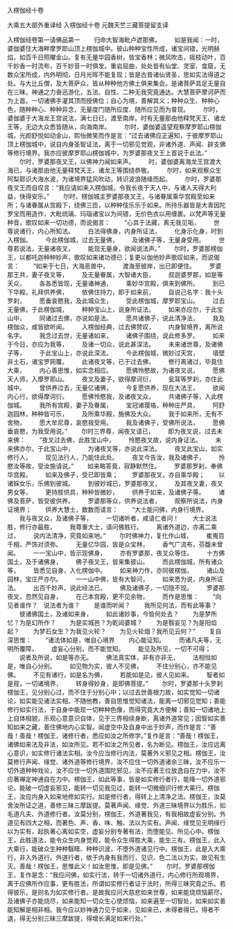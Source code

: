 <!-- { "loadSidebar": true } -->
入楞伽经十卷


大乘五大部外重译经
入楞伽经十卷
元魏天竺三藏菩提留支译


入楞伽经卷第一请佛品第一
　　归命大智海毗卢遮那佛。
　　如是我闻：一时，婆伽婆住大海畔摩罗耶山顶上楞伽城中。彼山种种宝性所成，诸宝间错，光明赫焰，如百千日照曜金山。复有无量华园香树，皆宝香林；微风吹击，摇枝动叶，百千妙香一时流布，百千妙音一时俱发。重岩屈曲，处处皆有仙堂、灵室、龛窟，无数众宝所成，内外明彻，日月光晖不能复现；皆是古昔诸仙贤圣，思如实法得道之处。与大比丘僧，及大菩萨众，皆从种种他方佛土俱来集会。是诸菩萨具足无量自在三昧，神通之力奋迅游化，五法、自性、二种无我究竟通达。大慧菩萨摩诃萨而为上首。一切诸佛手灌其顶而授佛位；自心为境，善解其义；种种众生、种种心色，随种种心、种种异念，无量度门随所应度、随所应见而为普现。
　　尔时，婆伽婆于大海龙王宫说法，满七日已，渡至南岸。时有无量那由他释梵天王、诸龙王等，无边大众悉皆随从，向海南岸。
　　尔时，婆伽婆遥望观察摩罗耶山楞伽城，光颜舒悦如动金山，熙怡微笑而作是言：“过去诸佛应正遍知，于彼摩罗耶山顶上楞伽城中，说自内身圣智证法，离于一切邪见觉观，非诸外道、声闻、辟支佛等修行境界。我亦应彼摩罗耶山楞伽城中，为罗婆那夜叉王上首说于此法。”
　　尔时，罗婆那夜叉王，以佛神力闻如来声。
　　时，婆伽婆离海龙王宫渡大海已，与诸那由他无量释梵天王、诸龙王等围绕恭敬。
　　尔时，如来观察众生阿梨耶识大海水波，为诸境界猛风吹动，转识波浪随缘而起。
　　尔时，罗婆那夜叉王而自叹言：“我应请如来入楞伽城，令我长夜于天人中，与诸人天得大利益，快得安乐。”
　　尔时，楞伽城主罗婆那夜叉王，与诸眷属乘华宫殿至如来所；与诸眷属从宫殿下，绕佛三匝，以种种伎乐乐于如来。所持乐器皆是大青因陀罗宝而用造作，大毗琉璃、玛瑙诸宝以为间错，无价色衣以用缠裹。以梵声等无量种音，歌叹如来一切功德，而说偈言：
　　“心具于法藏，离无我见垢，
　　世尊说诸行，内心所知法。
　　白法得佛身，内身所证法，
　　化身示化身，时到入楞伽。
　　今此楞伽城，过去无量佛，
　　及诸佛子等，无量身受用。
　　世尊若说法，无量诸夜叉，
　　能现无量身，欲闻说法声。”
　　尔时，罗婆那楞伽王，以都吒迦种种妙声，歌叹如来诸功德已；复更以伽他妙声歌叹如来，而说偈言：
　　“如来于七日，大海恶兽中，
　　渡海至彼岸，出已即便住。
　　罗婆那王共，妻子夜叉等，
　　及无量眷属，大智诸大臣，
　　叔迦婆罗那，如是等天众，
　　各各悉皆现，无量诸神通，
　　乘妙华宫殿，俱来到佛所。
　　到已下华殿，礼拜供养佛，
　　依佛住持力，即于如来前，
　　自说己名字：我十头罗刹，
　　愿垂哀愍我，及此城众生，
　　受此楞伽城，摩罗耶宝山。
　　过去无量佛，于此楞伽城，
　　种种宝山上，说身所证法。
　　如来亦应尔，于此宝山中，
　　同诸过去佛，亦说如是法。
　　愿共诸佛子，说此清净法，
　　我及楞伽众，咸皆欲听闻。
　　入楞伽经典，过去佛赞叹，
　　内身智境界，离所说名字。
　　我念过去世，无量诸如来，
　　诸佛子围绕，说此修多罗。
　　如来于今日，亦应为我等，
　　及诸一切众，说此甚深法。
　　未来诸世尊，及诸佛子等，
　　于此宝山上，亦说此深法。
　　今此楞伽城，微妙过天宫，
　　墙壁非土石，诸宝罗网覆。
　　此诸夜叉等，已于过去佛，
　　修行离诸过，毕竟住大乘，
　　内心善思惟，如实念相应。
　　愿佛怜愍故，为诸夜叉说，
　　愿佛天人师，入摩罗耶山。
　　夜叉及妻子，欲得摩诃衍，
　　瓮耳等罗刹，亦住此城中。
　　曾供养过去，无量亿诸佛，
　　今复愿供养，现在大法王，
　　欲闻内心行，欲得摩诃衍。
　　愿佛怜愍我，及诸夜叉众，
　　共诸佛子等，入此楞伽城。
　　我所有宫殿，妻子及眷属，
　　宝冠诸璎珞，种种庄严具，
　　阿舒迦园林，种种皆可乐，
　　及所乘华殿，施佛及大众。
　　我于如来所，无有不舍物，
　　愿大牟尼尊，哀愍我受用。
　　我及诸佛子，受佛所说法，
　　愿佛垂哀愍，为我受用说。”
　　尔时三界尊，闻夜叉请已，
　　即为夜叉说，过去未来佛：
　　“夜叉过去佛，此胜宝山中，
　　怜愍夜叉故，说内身证法。
　　未来佛亦尔，于此宝山中，
　　为诸夜叉等，亦说此深法。
　　夜叉此宝山，如实修行人，
　　现见法行人，乃能住此处。
　　夜叉今告汝，我及诸佛子，
　　怜愍汝等故，受汝施请说。”
　　如来略答竟，寂静默然住。
　　罗婆那罗刹，奉佛华宫殿。
　　如来及佛子，受已即皆乘；
　　罗婆那夜叉，亦自乘华殿；
　　以诸婇女乐，乐佛到彼城。
　　到彼妙城已，罗婆那夜叉，
　　及其夜叉妻，夜叉男女等，
　　更持胜供具，种种皆微妙，
　　供养于如来，及诸佛子等。
　　诸佛及菩萨，皆受彼供养。
　　罗婆那等众，供养说法者，
　　观察所说法，内身证境界；
　　供养大慧士，数数而请言：
　　“大士能问佛，内身行境界。
　　我与夜叉众，及诸佛子等，
　　一切诸听者，咸请仁者问！
　　大士说法胜，修行亦最胜，
　　我尊重大士，请问佛胜行。
　　离诸外道边，亦离二乘过，
　　说内法清净，究竟如来地。”
　　尔时佛神力，复化作山城，
　　崔嵬百千相，严饰对须弥。
　　无量亿华园，皆是众宝林，
　　香气广流布，芬馥未曾闻。
　　一一宝山中，皆示现佛身，
　　亦有罗婆那，夜叉众等住。
　　十方佛国土，及于诸佛身，
　　佛子夜叉王，皆来集彼山。
　　而此楞伽城，所有诸众等，
　　皆悉见自身，入化楞伽中。
　　如来神力作，亦同彼楞伽，
　　诸山及园林，宝庄严亦尔。
　　一一山中佛，皆有大智问，
　　如来悉为说，内身所证法。
　　出百千妙声，说此经法已，
　　佛及诸佛子，一切隐不现。
　　罗婆那夜叉，忽然见自身，
　　在己本宫殿，更不见余物，
　　而作是思惟：
　　“向见者谁作？　说法者为谁？
　　是谁而听闻？
　　我所见何法，而有此等事？
　　彼诸佛国土，及诸如来身，
　　如此诸妙事，今皆何处去？
　　为是梦所忆？为是幻所作？
　　为是实城邑？为乾闼婆城？
　　为是翳妄见？为是阳焰起？
　　为梦石女生？为我见火轮？
　　为见火轮烟？我所见云何？”
　　复自深思惟：
　　“诸法体如是，唯自心境界
　　内心能证知。
　　而诸凡夫等，无明所覆障，
　　虚妄心分别，而不能觉知。
　　能见及所见，一切不可得；
　　说者及所说，如是等亦无。
　　佛法真实体，非有亦非无，
　　法相恒如是，唯自心分别。
　　如见物为实，彼人不见佛，
　　不住分别心，亦不能见佛。
　　不见有诸行，如是名为佛，
　　若能如是见，彼人见如来。
　　智者如是观，一切诸境界，
　　转身得妙身，是即佛菩提。”
　　尔时，罗婆那十头罗刹楞伽王，见分别心过，而不住于分别心中；以过去世善根力故，如实觉知一切诸论，如实能见诸法实相。不随他教，善自思惟觉知诸法，能离一切邪见觉知；善能修行如实行法，于自身中能现一切种种色像，而得究竟大方便解；善知一切诸地上上自体相貌，乐观心意意识自体，见于三界相续身断，离诸外道常见；因智如实善知如来之藏，善住佛地内心实智。闻虚空中及自身中出于妙声，而作是言：“善哉！善哉！楞伽王，诸修行者，悉应如汝之所修学。”复作是言：“善哉！楞伽王，诸佛如来法及非法，如汝所见。若不如汝之所见者，名为断见。楞伽王，汝应远离心意识，如实修行诸法实相。汝今应当修行内法，莫著外义邪见之相。楞伽王，汝莫修行声闻、缘觉、诸外道等修行境界，汝不应住一切外道诸余三昧，汝不应乐一切外道种种戏论，汝不应住一切外道围陀邪见，汝不应著王位放逸自在力中，汝不应著禅定神通自在力中。楞伽王，如此等事，皆是如实修行者行，能降一切外道邪论，能破一切虚妄邪见，能转一切见我见过，能转一切微细识行修大乘行。楞伽王，汝应内身入如来地修如实行。如是修行者，得转上上清净之法。楞伽王，汝莫舍汝所证之道，善修三昧三摩跋提。莫著声闻、缘觉、外道三昧境界以为胜乐，如毛道凡夫、外道修行者。汝莫分别，楞伽王，外道著我见，有我相故虚妄分别。外道见有四大之相，而著色、声、香、味、触、法以为实有。声闻、缘觉见无明缘行以为实有，起执著心离如实空，虚妄分别专著有法，而堕能见、所见心中。楞伽王，此胜道法，能令众生内身觉观，能令众生得胜大乘，能生三有。楞伽王，此入大乘行，能破众生种种翳瞙、种种识波，不堕外道诸见行中。楞伽王，此是入大乘行，非入外道行。外道行者，依于内身有我而行，见识、色二法以为实，故见有生灭。善哉！楞伽王，思惟此义！如汝思惟，即是见佛。”
　　尔时，罗婆那楞伽王，复作是念：“我应问佛，如实行法，转于一切诸外道行，内心修行所观境界，离于应佛所作应事，更有胜法，所谓如实修行者证于法时，所得三昧究竟之乐。若得彼乐，是则名为如实修行者。是故我应问大慈悲如来世尊，如来能烧烦恼薪尽，及诸佛子亦能烧尽，如来能知一切众生心使烦恼，如来遍至一切智处，如来如实善能知解是相非相。我今应以妙神通力见于如来，见如来已，未得者得已，得者不退，得无分别三昧三摩跋提，得增长满足如来行处。”
